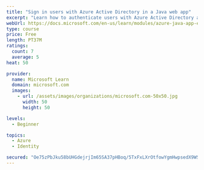 ```yaml
---
title: "Sign in users with Azure Active Directory in a Java web app"
excerpt: "Learn how to authenticate users with Azure Active Directory and get authorized access to data in a Java web app using Microsoft Authentication Library."
webUrl: https://docs.microsoft.com/en-us/learn/modules/azure-java-app-enable-authentication-authorization/
type: course
price: Free
length: PT37M
ratings:
  count: 7
  average: 5
heat: 50

provider:
  name: Microsoft Learn
  domain: microsoft.com
  images:
    - url: /assets/images/organizations/microsoft.com-50x50.jpg
      width: 50
      height: 50

levels:
  - Beginner

topics:
  - Azure
  - Identity

secured: "Oe75zPbJku58bUHGdejrjIm65SA37pHBoq/5TxFxLXrOtfowYgmHwpsedX9WScwpqIwIgGnfesV9TB7QNC56bz37Da1MkCj5wq9ihs/4QHqUkpn5tU025jKlLIEQFT/lSWje5V9I7+rKPObmUSrDNkDR62ryPcQ4p2g+rOYWXj1PvkCTOVdb8W39ct4FXVxgscWJFfacePDziq4kKR1c9vZzsXr8dU5Z6/Pe0poAxoTlwFGPAFJPH/RkRPZHF7Rvk8pgO8ZjVLQtjrdTumNCQPkwxJjydHsnDIpxpub3/L66IeAQKEj44RISRU0nHXHEAMuy4PP0xGK7shxM0HFcfJlXsL8KhSWyQUYMVJFKeXV+v5MRTFC0Rj+6f73XOJQW68THbp2QBMK19JtGnKb+oIL0GrKn2+OATeusTnE4Fss=;ET0zHgHJ8MRZQRxmU1zCGg=="
---
```


